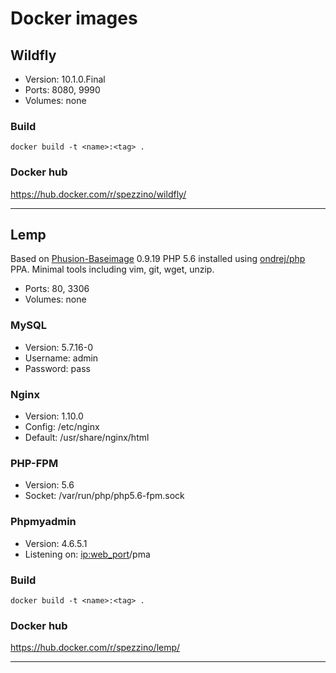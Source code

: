 # Docker images

## Wildfly
- Version: 10.1.0.Final
- Ports: 8080, 9990
- Volumes: none

### Build
`docker build -t <name>:<tag> .`

### Docker hub
https://hub.docker.com/r/spezzino/wildfly/

---

## Lemp
Based on [Phusion-Baseimage](https://github.com/phusion/baseimage-docker) 0.9.19
PHP 5.6 installed using [ondrej/php](https://launchpad.net/~ondrej/+archive/ubuntu/php) PPA.
Minimal tools including vim, git, wget, unzip.

- Ports: 80, 3306
- Volumes: none

### MySQL
- Version: 5.7.16-0
- Username: admin
- Password: pass

### Nginx
- Version: 1.10.0
- Config: /etc/nginx
- Default: /usr/share/nginx/html

### PHP-FPM
- Version: 5.6
- Socket: /var/run/php/php5.6-fpm.sock

### Phpmyadmin
- Version: 4.6.5.1
- Listening on: <ip:web_port>/pma

### Build
`docker build -t <name>:<tag> .`

### Docker hub
https://hub.docker.com/r/spezzino/lemp/

---
